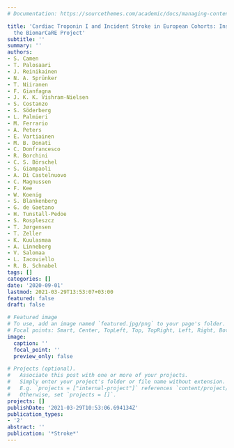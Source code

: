 ```yaml
---
# Documentation: https://sourcethemes.com/academic/docs/managing-content/

title: 'Cardiac Troponin I and Incident Stroke in European Cohorts: Insights From
  the BiomarCaRE Project'
subtitle: ''
summary: ''
authors:
- S. Camen
- T. Palosaari
- J. Reinikainen
- N. A. Sprünker
- T. Niiranen
- F. Gianfagna
- J. K. K. Vishram-Nielsen
- S. Costanzo
- S. Söderberg
- L. Palmieri
- M. Ferrario
- A. Peters
- E. Vartiainen
- M. B. Donati
- C. Donfrancesco
- R. Borchini
- C. S. Börschel
- S. Giampaoli
- A. Di Castelnuovo
- C. Magnussen
- F. Kee
- W. Koenig
- S. Blankenberg
- G. de Gaetano
- H. Tunstall-Pedoe
- S. Rospleszcz
- T. Jørgensen
- T. Zeller
- K. Kuulasmaa
- A. Linneberg
- V. Salomaa
- L. Iacoviello
- R. B. Schnabel
tags: []
categories: []
date: '2020-09-01'
lastmod: 2021-03-29T13:53:07+03:00
featured: false
draft: false

# Featured image
# To use, add an image named `featured.jpg/png` to your page's folder.
# Focal points: Smart, Center, TopLeft, Top, TopRight, Left, Right, BottomLeft, Bottom, BottomRight.
image:
  caption: ''
  focal_point: ''
  preview_only: false

# Projects (optional).
#   Associate this post with one or more of your projects.
#   Simply enter your project's folder or file name without extension.
#   E.g. `projects = ["internal-project"]` references `content/project/deep-learning/index.md`.
#   Otherwise, set `projects = []`.
projects: []
publishDate: '2021-03-29T10:53:06.694134Z'
publication_types:
- '2'
abstract: ''
publication: '*Stroke*'
---
```

